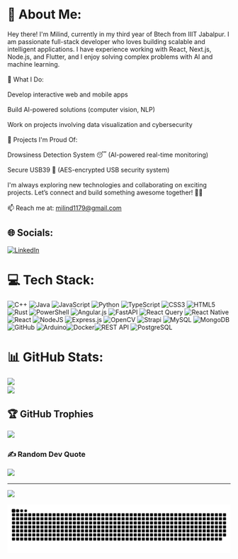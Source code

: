 # 💫 About Me:
Hey there! I'm Milind, currently in my third year of Btech from IIIT Jabalpur. I am passionate full-stack developer who loves building scalable and intelligent applications. I have experience working with React, Next.js, Node.js, and Flutter, and I enjoy solving complex problems with AI and machine learning.<br><br>🔹 What I Do:<br><br>Develop interactive web and mobile apps<br><br>Build AI-powered solutions (computer vision, NLP)<br><br>Work on projects involving data visualization and cybersecurity<br><br>🔹 Projects I'm Proud Of:<br><br>Drowsiness Detection System 😴 (AI-powered real-time monitoring)<br><br>Secure USB39 🔐 (AES-encrypted USB security system)<br><br>I'm always exploring new technologies and collaborating on exciting projects. Let’s connect and build something awesome together! 🚀💡<br><br>📫 Reach me at: milind1179@gmail.com


## 🌐 Socials:
[![LinkedIn](https://img.shields.io/badge/LinkedIn-%230077B5.svg?logo=linkedin&logoColor=white)](https://linkedin.com/in/https://www.linkedin.com/in/milind-tyagi-100b66287/) 

# 💻 Tech Stack:
![C++](https://img.shields.io/badge/c++-%2300599C.svg?style=for-the-badge&logo=c%2B%2B&logoColor=white) ![Java](https://img.shields.io/badge/java-%23ED8B00.svg?style=for-the-badge&logo=openjdk&logoColor=white) ![JavaScript](https://img.shields.io/badge/javascript-%23323330.svg?style=for-the-badge&logo=javascript&logoColor=%23F7DF1E) ![Python](https://img.shields.io/badge/python-3670A0?style=for-the-badge&logo=python&logoColor=ffdd54) ![TypeScript](https://img.shields.io/badge/typescript-%23007ACC.svg?style=for-the-badge&logo=typescript&logoColor=white) ![CSS3](https://img.shields.io/badge/css3-%231572B6.svg?style=for-the-badge&logo=css3&logoColor=white) ![HTML5](https://img.shields.io/badge/html5-%23E34F26.svg?style=for-the-badge&logo=html5&logoColor=white) ![Rust](https://img.shields.io/badge/rust-%23000000.svg?style=for-the-badge&logo=rust&logoColor=white) ![PowerShell](https://img.shields.io/badge/PowerShell-%235391FE.svg?style=for-the-badge&logo=powershell&logoColor=white) ![Angular.js](https://img.shields.io/badge/angular.js-%23E23237.svg?style=for-the-badge&logo=angularjs&logoColor=white) ![FastAPI](https://img.shields.io/badge/FastAPI-005571?style=for-the-badge&logo=fastapi) ![React Query](https://img.shields.io/badge/-React%20Query-FF4154?style=for-the-badge&logo=react%20query&logoColor=white) ![React Native](https://img.shields.io/badge/react_native-%2320232a.svg?style=for-the-badge&logo=react&logoColor=%2361DAFB) ![React](https://img.shields.io/badge/react-%2320232a.svg?style=for-the-badge&logo=react&logoColor=%2361DAFB) ![NodeJS](https://img.shields.io/badge/node.js-6DA55F?style=for-the-badge&logo=node.js&logoColor=white) ![Express.js](https://img.shields.io/badge/express.js-%23404d59.svg?style=for-the-badge&logo=express&logoColor=%2361DAFB) ![OpenCV](https://img.shields.io/badge/opencv-%23white.svg?style=for-the-badge&logo=opencv&logoColor=white) ![Strapi](https://img.shields.io/badge/strapi-%232E7EEA.svg?style=for-the-badge&logo=strapi&logoColor=white) ![MySQL](https://img.shields.io/badge/mysql-4479A1.svg?style=for-the-badge&logo=mysql&logoColor=white) ![MongoDB](https://img.shields.io/badge/MongoDB-%234ea94b.svg?style=for-the-badge&logo=mongodb&logoColor=white) ![GitHub](https://img.shields.io/badge/github-%23121011.svg?style=for-the-badge&logo=github&logoColor=white) ![Arduino](https://img.shields.io/badge/-Arduino-00979D?style=for-the-badge&logo=Arduino&logoColor=white)![Docker](https://img.shields.io/badge/-Docker-2496ED?style=for-the-badge&logo=Docker&logoColor=white)![REST API](https://img.shields.io/badge/-REST%20API-000000?style=for-the-badge&logo=swagger&logoColor=white)
![PostgreSQL](https://img.shields.io/badge/-PostgreSQL-336791?style=for-the-badge&logo=postgresql&logoColor=white)


# 📊 GitHub Stats:
![](https://nirzak-streak-stats.vercel.app/?user=Milindddd&theme=dark&hide_border=false)<br/>
![](https://github-readme-stats.vercel.app/api/top-langs/?username=Milindddd&theme=dark&hide_border=false&include_all_commits=true&count_private=true&layout=compact)

## 🏆 GitHub Trophies
![](https://github-profile-trophy.vercel.app/?username=Milindddd&theme=radical&no-frame=false&no-bg=false&margin-w=4)

### ✍️ Random Dev Quote
![](https://quotes-github-readme.vercel.app/api?type=horizontal&theme=radical)

---
[![](https://visitcount.itsvg.in/api?id=Milindddd&icon=0&color=0)](https://visitcount.itsvg.in)

<picture>
  <source media="(prefers-color-scheme: dark)" srcset="https://raw.githubusercontent.com/Milindddd/Milindddd/output/github-snake-dark.svg" />
  <source media="(prefers-color-scheme: light)" srcset="https://raw.githubusercontent.com/Milindddd/Milindddd/output/github-snake.svg" />
  <img alt="github-snake" src="https://raw.githubusercontent.com/Milindddd/Milindddd/output/github-snake.svg" />
</picture>
<!-- Proudly created with GPRM ( https://gprm.itsvg.in ) -->
